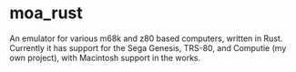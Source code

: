# moa_rust
An emulator for various m68k and z80 based computers, written in Rust. Currently it has support for the Sega Genesis, TRS-80, and Computie (my own project), with Macintosh support in the works.
